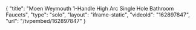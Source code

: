 {
    "title": "Moen Weymouth 1-Handle High Arc Single Hole Bathroom Faucets",
    "type": "solo",
    "layout": "iframe-static",
    "videoId": "162897847",
    "url": "\/tvpembed\/162897847"
}